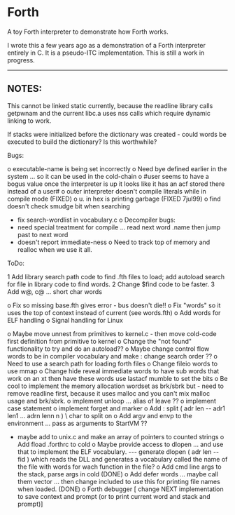 Forth
=====

A toy Forth interpreter to demonstrate how Forth works.

I wrote this a few years ago as a demonstration of a Forth interpreter
entirely in C.  It is a pseudo-ITC implementation. This is still a 
work in progress.

--------------------------

NOTES:
-----
This cannot be linked static currently, because the readline library
calls getpwnam and the current libc.a uses nss calls which require
dynamic linking to work.

If stacks were initialized before the dictionary was created - could
words be executed to build the dictionary?  Is this worthwhile?

Bugs:

o  executable-name is being set incorrectly
o  Need bye defined earlier in the system ... so it can be used in the
   cold-chain
o  #user seems to have a bogus value once the interpreter is up
   it looks like it has an acf stored there instead of a user#
o  outer interpreter doesn't compile literals while in compile mode (FIXED)
o  u. in hex is printing garbage (FIXED 7jul99)
o  find doesn't check smudge bit when searching
   - fix search-wordlist in vocabulary.c
o  Decompiler bugs:
   - need special treatment for compile ... read next word .name
     then jump past to next word
   - doesn't report immediate-ness
o  Need to track top of memory and realloc when we use it all.

ToDo:

1  Add library search path code to find .fth files to load;
   add autoload search for file in library code to find words.
2  Change $find code to be faster.
3  Add w@, c@ ... short char words

o  Fix so missing base.fth gives error - bus doesn't die!!
o  Fix "words" so it uses the top of context instead of current
  (see words.fth)
o  Add words for ELF handling
o  Signal handling for Linux

o  Maybe move unnest from primitives to kernel.c - then move cold-code
   first definition from primitive to kernel
o  Change the "not found" functionality to try and do an autoload??
o  Maybe change control flow words to be in compiler vocabulary
   and make : change search order ??
o  Need to use a search path for loading forth files
o  Change fileio words to use mmap
o  Change hide reveal immediate words to have sub words that work
   on an xt then have these words use lastacf mumble to set the bits
o  Be cool to implement the memory allocation wordset as brk/sbrk
   but - need to remove readline first, because it uses malloc and
   you can't mix malloc usage and brk/sbrk.
o  implement unloop ... alias of leave ??
o  implement case statement
o  implement forget and marker
o  Add : split  ( adr len -- adr1 len1 ... adrn lenn n ) \ char to split on
o  Add argv and envp to the environment ... pass as arguments to StartVM ??
   - maybe add to unix.c and make an array of pointers to counted strings
o  Add fload .forthrc to cold
o  Maybe provide access to dlopen ... and use that to implement the ELF
   vocabulary.
   --- generate dlopen ( adr len -- fid )
       which reads the DLL and generates a vocabulary called the
       name of the file with words for wach function in the file?
o  Add cmd line args to the stack, parse args in cold  (DONE)
o  Add defer words ... maybe call them vector ... then change included
   to use this for printing file names when loaded.  (DONE)
o  Forth debugger
   [ change NEXT implementation to save context and prompt (or to
   print current word and stack and prompt)]
